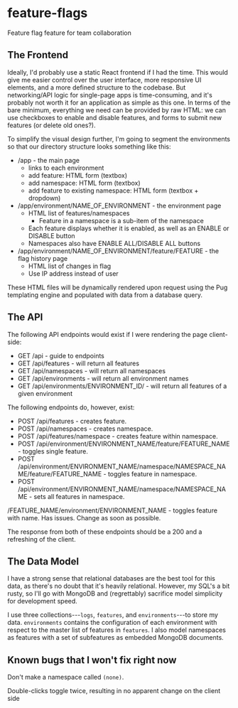 # feature-flags
Feature flag feature for team collaboration

## The Frontend

Ideally, I'd probably use a static React frontend if I had the time. This would give me easier control over the user interface, more responsive UI elements, and a more defined structure to the codebase. But networking/API logic for single-page apps is time-consuming, and it's probably not worth it for an application as simple as this one. In terms of the bare minimum, everything we need can be provided by raw HTML: we can use checkboxes to enable and disable features, and forms to submit new features (or delete old ones?). 

To simplify the visual design further, I'm going to segment the environments so that our directory structure looks something like this:

* /app - the main page
    + links to each environment
    + add feature: HTML form (textbox)
    + add namespace: HTML form (textbox)
    + add feature to existing namespace: HTML form (textbox + dropdown)
* /app/environment/NAME_OF_ENVIRONMENT - the environment page
    + HTML list of features/namespaces
        - Feature in a namespace is a sub-item of the namespace
    + Each feature displays whether it is enabled, as well as an ENABLE or DISABLE button
    + Namespaces also have ENABLE ALL/DISABLE ALL buttons
* /app/environment/NAME_OF_ENVIRONMENT/feature/FEATURE - the flag history page
    + HTML list of changes in flag
    + Use IP address instead of user
    
These HTML files will be dynamically rendered upon request using the Pug templating engine and populated with data from a database query.

## The API

The following API endpoints would exist if I were rendering the page client-side:
* GET /api - guide to endpoints
* GET /api/features - will return all features
* GET /api/namespaces - will return all namespaces
* GET /api/environments - will return all environment names
* GET /api/environments/ENVIRONMENT_ID/ - will return all features of a given environment

The following endpoints do, however, exist:
* POST /api/features - creates feature.
* POST /api/namespaces - creates namespace.
* POST /api/features/namespace - creates feature within namespace.
* POST /api/environment/ENVIRONMENT_NAME/feature/FEATURE_NAME - toggles single feature.
* POST /api/environment/ENVIRONMENT_NAME/namespace/NAMESPACE_NAME/feature/FEATURE_NAME - toggles feature in namespace.
* POST /api/environment/ENVIRONMENT_NAME/namespace/NAMESPACE_NAME - sets all features in namespace.


/FEATURE_NAME/environment/ENVIRONMENT_NAME - toggles feature with name. Has issues. Change as soon as possible.

The response from both of these endpoints should be a 200 and a refreshing of the client.

## The Data Model

I have a strong sense that relational databases are the best tool for this data, as there's no doubt that it's heavily relational. However, my SQL's a bit rusty, so I'll go with MongoDB and (regrettably) sacrifice model simplicity for development speed.

I use three collections---`logs`, `features`, and `environments`---to store my data. `environments` contains the configuration of each environment with respect to the master list of features in `features`. I also model namespaces as features with a set of subfeatures as embedded MongoDB documents.

## Known bugs that I won't fix right now

Don't make a namespace called `(none)`.

Double-clicks toggle twice, resulting in no apparent change on the client side
